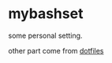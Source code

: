 # mybashset

some personal setting.

other part come from [dotfiles](https://github.com/wang-q/dotfiles)
